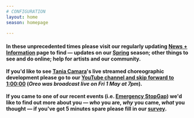 ```yaml
---
# CONFIGURATION
layout: home
season: homepage

---
```

#### In these unprecedented times please visit our regularly updating [News + Information](/coronavirus) page to find — updates on our [Spring](/current/2020-springsummer/) season; other things to see and do online; help for artists and our community.<br><br>If you'd like to see [Tania Camara](/current/2020-springsummer/camara)'s live streamed choreographic development please go to our <a href="http://youtube.com/watch?v=m7dDCgaffoI" target="_blank">YouTube channel and skip forward to 1:00:00</a> (*Oreo was broadcast live on Fri 1 May at 7pm*).<br><br>If you came to one of our recent events (i.e. [Emergency StopGap](/current/2020-emergencystopgap)) we'd like to find out more about you — *who* you are, *why* you came, *what* you thought — if you've got 5 minutes spare please fill in our <a href="http://research.audiencesurveys.org/s.asp?k=157901649112" target="_blank">survey</a>.
